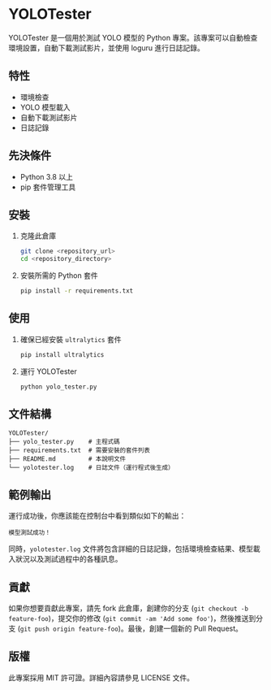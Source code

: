 # YOLOTester

YOLOTester 是一個用於測試 YOLO 模型的 Python 專案。該專案可以自動檢查環境設置，自動下載測試影片，並使用 loguru 進行日誌記錄。

## 特性

- 環境檢查
- YOLO 模型載入
- 自動下載測試影片
- 日誌記錄

## 先決條件

- Python 3.8 以上
- pip 套件管理工具

## 安裝

1. 克隆此倉庫
    ```bash
    git clone <repository_url>
    cd <repository_directory>
    ```

2. 安裝所需的 Python 套件
    ```bash
    pip install -r requirements.txt
    ```

## 使用

1. 確保已經安裝 `ultralytics` 套件
    ```bash
    pip install ultralytics
    ```

2. 運行 YOLOTester
    ```bash
    python yolo_tester.py
    ```

## 文件結構

```plaintext
YOLOTester/
├── yolo_tester.py    # 主程式碼
├── requirements.txt  # 需要安裝的套件列表
├── README.md         # 本說明文件
└── yolotester.log    # 日誌文件（運行程式後生成）
```

## 範例輸出

運行成功後，你應該能在控制台中看到類似如下的輸出：

```plaintext
模型測試成功！
```

同時，`yolotester.log` 文件將包含詳細的日誌記錄，包括環境檢查結果、模型載入狀況以及測試過程中的各種訊息。

## 貢獻

如果你想要貢獻此專案，請先 fork 此倉庫，創建你的分支 (`git checkout -b feature-foo`)，提交你的修改 (`git commit -am 'Add some foo'`)，然後推送到分支 (`git push origin feature-foo`)。最後，創建一個新的 Pull Request。

## 版權

此專案採用 MIT 許可證。詳細內容請參見 LICENSE 文件。

